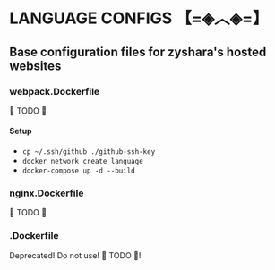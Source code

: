 # LANGUAGE CONFIGS 【=◈︿◈=】
## Base configuration files for zyshara's hosted websites

### webpack.Dockerfile
🚧 TODO 🚧
#### Setup

- `cp ~/.ssh/github ./github-ssh-key`
- `docker network create language`
- `docker-compose up -d --build`

### nginx.Dockerfile
🚧 TODO 🚧

### .Dockerfile
Deprecated! Do not use!
🚧 TODO 🚧!
